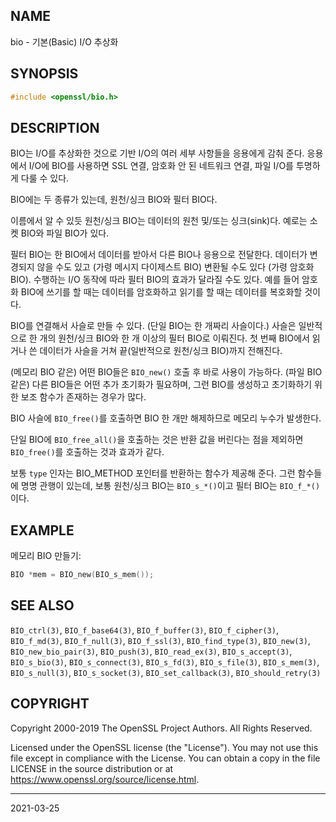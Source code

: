 ## NAME

bio - 기본(Basic) I/O 추상화

## SYNOPSIS

```c
#include <openssl/bio.h>
```

## DESCRIPTION

BIO는 I/O를 추상화한 것으로 기반 I/O의 여러 세부 사항들을 응용에게 감춰 준다. 응용에서 I/O에 BIO를 사용하면 SSL 연결, 암호화 안 된 네트워크 연결, 파일 I/O를 투명하게 다룰 수 있다.

BIO에는 두 종류가 있는데, 원천/싱크 BIO와 필터 BIO다.

이름에서 알 수 있듯 원천/싱크 BIO는 데이터의 원천 및/또는 싱크(sink)다. 예로는 소켓 BIO와 파일 BIO가 있다.

필터 BIO는 한 BIO에서 데이터를 받아서 다른 BIO나 응용으로 전달한다. 데이터가 변경되지 않을 수도 있고 (가령 메시지 다이제스트 BIO) 변환될 수도 있다 (가령 암호화 BIO). 수행하는 I/O 동작에 따라 필터 BIO의 효과가 달라질 수도 있다. 예를 들어 암호화 BIO에 쓰기를 할 때는 데이터를 암호화하고 읽기를 할 때는 데이터를 복호화할 것이다.

BIO를 연결해서 사슬로 만들 수 있다. (단일 BIO는 한 개짜리 사슬이다.) 사슬은 일반적으로 한 개의 원천/싱크 BIO와 한 개 이상의 필터 BIO로 이뤄진다. 첫 번째 BIO에서 읽거나 쓴 데이터가 사슬을 거쳐 끝(일반적으로 원천/싱크 BIO)까지 전해진다.

(메모리 BIO 같은) 어떤 BIO들은 `BIO_new()` 호출 후 바로 사용이 가능하다. (파일 BIO 같은) 다른 BIO들은 어떤 추가 초기화가 필요하며, 그런 BIO를 생성하고 초기화하기 위한 보조 함수가 존재하는 경우가 많다.

BIO 사슬에 `BIO_free()`를 호출하면 BIO 한 개만 해제하므로 메모리 누수가 발생한다.

단일 BIO에 `BIO_free_all()`을 호출하는 것은 반환 값을 버린다는 점을 제외하면 `BIO_free()`를 호출하는 것과 효과가 같다.

보통 `type` 인자는 BIO_METHOD 포인터를 반환하는 함수가 제공해 준다. 그런 함수들에 명명 관행이 있는데, 보통 원천/싱크 BIO는 `BIO_s_*()`이고 필터 BIO는 `BIO_f_*()`이다.

## EXAMPLE

메모리 BIO 만들기:

```c
BIO *mem = BIO_new(BIO_s_mem());
```

## SEE ALSO

`BIO_ctrl(3)`, `BIO_f_base64(3)`, `BIO_f_buffer(3)`, `BIO_f_cipher(3)`, `BIO_f_md(3)`, `BIO_f_null(3)`, `BIO_f_ssl(3)`, `BIO_find_type(3)`, `BIO_new(3)`, `BIO_new_bio_pair(3)`, `BIO_push(3)`, `BIO_read_ex(3)`, `BIO_s_accept(3)`, `BIO_s_bio(3)`, `BIO_s_connect(3)`, `BIO_s_fd(3)`, `BIO_s_file(3)`, `BIO_s_mem(3)`, `BIO_s_null(3)`, `BIO_s_socket(3)`, `BIO_set_callback(3)`, `BIO_should_retry(3)`

## COPYRIGHT

Copyright 2000-2019 The OpenSSL Project Authors. All Rights Reserved.

Licensed under the OpenSSL license (the "License").  You may not use this file except in compliance with the License.  You can obtain a copy in the file LICENSE in the source distribution or at <https://www.openssl.org/source/license.html>.

----

2021-03-25
